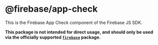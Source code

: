 # @firebase/app-check

This is the Firebase App Check component of the Firebase JS SDK.

**This package is not intended for direct usage, and should only be used via the officially
supported [`firebase`](https://www.npmjs.com/package/firebase) package.**
